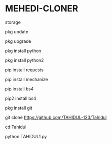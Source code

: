 # MEHEDI-CLONER


storage

pkg update

pkg upgrade

pkg install python

pkg install python2

pip install requests

pip install mechanize

pip install bs4

pip2 install bs4

pkg install git

git clone https://github.com/TAHIDUL-123/Tahidul

cd Tahidul

python TAHIDUL1.py
